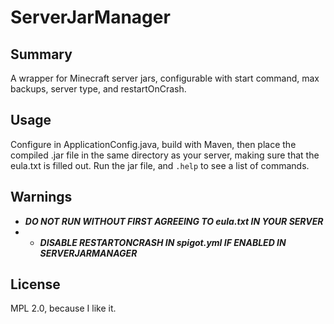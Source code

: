# ServerJarManager

## Summary
A wrapper for Minecraft server jars, configurable with start command, max backups, server type, and restartOnCrash.

## Usage
Configure in ApplicationConfig.java, build with Maven, then place the compiled .jar file in the same directory as your server, making sure that the eula.txt is filled out. Run the jar file, and `.help` to see a list of commands.

## Warnings
- ***DO NOT RUN WITHOUT FIRST AGREEING TO eula.txt IN YOUR SERVER***
- - ***DISABLE RESTARTONCRASH IN spigot.yml IF ENABLED IN SERVERJARMANAGER***

## License
MPL 2.0, because I like it.